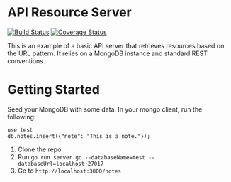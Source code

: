 API Resource Server
===================

[![Build Status](https://travis-ci.org/tantastik/golang-rest-server.png?branch=master)](https://travis-ci.org/tantastik/golang-rest-server) [![Coverage Status](https://coveralls.io/repos/tantastik/golang-rest-server/badge.png?branch=master)](https://coveralls.io/r/tantastik/golang-rest-server?branch=master)

This is an example of a basic API server that retrieves resources based on the URL pattern. It relies on a MongoDB instance and standard REST conventions.

Getting Started
===============

Seed your MongoDB with some data. In your mongo client, run the following:

    use test
    db.notes.insert({"note": "This is a note."});

1. Clone the repo.
2. Run `go run server.go --databaseName=test --databaseUrl=localhost:27017`
3. Go to `http://localhost:3000/notes`
